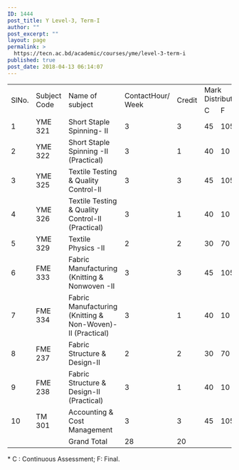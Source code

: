 ```yaml
---
ID: 1444
post_title: Y Level-3, Term-I
author: ""
post_excerpt: ""
layout: page
permalink: >
  https://tecn.ac.bd/academic/courses/yme/level-3-term-i
published: true
post_date: 2018-04-13 06:14:07
---
```

<table width="639">
<tbody>
<tr>
<td rowspan="2" width="34">SlNo.</td>
<td rowspan="2" width="82">Subject Code</td>
<td rowspan="2" width="206">Name of subject</td>
<td rowspan="2" width="64">ContactHour/ Week</td>
<td rowspan="2" width="64">Credit</td>
<td colspan="3" width="190">Mark Distribution*</td>
</tr>
<tr>
<td width="63">C</td>
<td width="63">F</td>
<td width="63">Total</td>
</tr>
<tr>
<td width="34">1</td>
<td width="82">YME 321</td>
<td width="206">Short Staple Spinning- II</td>
<td width="64">3</td>
<td width="64">3</td>
<td width="63">45</td>
<td width="63">105</td>
<td width="63">150</td>
</tr>
<tr>
<td width="34">2</td>
<td width="82">YME 322</td>
<td width="206">Short Staple Spinning -II (Practical)</td>
<td width="64">3</td>
<td width="64">1</td>
<td width="63">40</td>
<td width="63">10</td>
<td width="63">50</td>
</tr>
<tr>
<td width="34">3</td>
<td width="82">YME 325</td>
<td width="206">Textile Testing &amp; Quality Control-Il</td>
<td width="64">3</td>
<td width="64">3</td>
<td width="63">45</td>
<td width="63">105</td>
<td width="63">150</td>
</tr>
<tr>
<td width="34">4</td>
<td width="82">YME 326</td>
<td width="206">Textile Testing &amp; Quality Control-II (Practical)</td>
<td width="64">3</td>
<td width="64">1</td>
<td width="63">40</td>
<td width="63">10</td>
<td width="63">50</td>
</tr>
<tr>
<td width="34">5</td>
<td width="82">YME 329</td>
<td width="206">Textile Physics -II</td>
<td width="64">2</td>
<td width="64">2</td>
<td width="63">30</td>
<td width="63">70</td>
<td width="63">100</td>
</tr>
<tr>
<td width="34">6</td>
<td width="82">FME 333</td>
<td width="206">Fabric Manufacturing (Knitting &amp; Nonwoven -II</td>
<td width="64">3</td>
<td width="64">3</td>
<td width="63">45</td>
<td width="63">105</td>
<td width="63">150</td>
</tr>
<tr>
<td width="34">7</td>
<td width="82">FME 334</td>
<td width="206">Fabric Manufacturing (Knitting &amp; Non-Woven)-II (Practical)</td>
<td width="64">3</td>
<td width="64">1</td>
<td width="63">40</td>
<td width="63">10</td>
<td width="63">50</td>
</tr>
<tr>
<td width="34">8</td>
<td width="82">FME 237</td>
<td width="206">Fabric Structure &amp; Design-II</td>
<td width="64">2</td>
<td width="64">2</td>
<td width="63">30</td>
<td width="63">70</td>
<td width="63">100</td>
</tr>
<tr>
<td width="34">9</td>
<td width="82">FME 238</td>
<td width="206">Fabric Structure &amp; Design-II (Practical)</td>
<td width="64">3</td>
<td width="64">1</td>
<td width="63">40</td>
<td width="63">10</td>
<td width="63">50</td>
</tr>
<tr>
<td width="34">10</td>
<td width="82">TM 301</td>
<td width="206">Accounting &amp; Cost Management</td>
<td width="64">3</td>
<td width="64">3</td>
<td width="63">45</td>
<td width="63">105</td>
<td width="63">150</td>
</tr>
<tr>
<td width="34"></td>
<td width="82"></td>
<td width="206">Grand Total</td>
<td width="64">28</td>
<td width="64">20</td>
<td width="63"></td>
<td width="63"></td>
<td width="63"></td>
</tr>
</tbody>
</table>
* C : Continuous Assessment; F: Final.